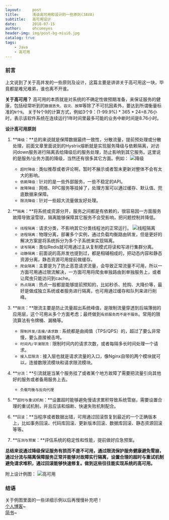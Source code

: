 ```yaml
---
layout:     post
title:      浅谈高可用和设计的一些原则(JAVA)
subtitle:   高可用设计
date:       2018-07-15
author:     ohcomeyes
header-img: img/post-bg-miui6.jpg
catalog: true
tags:
    - Java
    - 高可用
---
```

### 前言
上文说到了关于高并发的一些原则及设计，这篇主要是讲讲关于高可用这一块，毕竟都是难兄难弟，谁也离不开谁。

**关于高可用？**
高可用的本质就是对系统的不确定性做预期准备，来保证服务的健康，包括经常听到的`数据丢失、容灾、故障`等除了不可抗因素外，要达到所谓衡量标准的`N个9`。
关于N个9的计算方式，例如3个9：(1-99.9%) * 365 * 24=8.76小时，表示该软件系统在连续运行1年时间里最多可能的业务中断时间是8.76小时。

**设计高可用原则**
1.  **`降级`：**总的来说就是保障数据最终一致性，分散流量，提前预处理或分散处理，前面文章里面说到的Hystrix熔断就是实现服务降级与依赖隔离，对访问down服务进行隔离丢给降级后的服务处理，防止影响到其它服务。这里说的是服务/业务方面的降级，当然还有很多其它方面。例如：
![降级](https://upload-images.jianshu.io/upload_images/14603910-154182f362d214de.png?imageMogr2/auto-orient/strip%7CimageView2/2/w/1240)
    * `超时降级：`类似推荐或者评论啊，暂时不展示或者暂未更新对整体不会有太大的影响。
    * `依赖降级：`针对的是一些外部服务，一些不稳定的API。
    * `故障降级：`网络、RPC服务等挂掉了，处理方案可以通过缓存、默认值、兜底数据来保障。
    * `限流降级：`针对一些超大流量做友好处理。

2.  **`隔离`：**将系统或资源分开，服务之间都是有依赖的，很容易因一方面服务故障导致滚雪球，隔离能够保障其它服务不会受影响，把问题控制并降低。
    * `线程隔离：`请求分类，不影响其它分类线程池的正常运行。
![线程隔离](https://upload-images.jianshu.io/upload_images/14603910-0e4fe75043474430.png?imageMogr2/auto-orient/strip%7CimageView2/2/w/1240)
    * `进程隔离：`物理分离，部署多个实例，通过负载均衡路由转发，但是更好的解决方案是将系统拆分为多个子系统来实现隔离。
    * `读写隔离：`类似Redis就可用通过主从复制模式将读和写进行集群分离。
    * `动静隔离：`前面说的高并发也提到过，都是相辅相成的，把动态内容和静态资源分离，静态资源可用提前做缓存。
    * `爬虫隔离：`主要是为了防止恶意请求流量，会导致正常流量不可用，所以一方面可用通过限流解决，一方面可用将爬虫单独路由到单独服务上，或者让爬虫只能访问到cache。
    * `热点隔离：`热点一般都是能够提前预知的，比如秒杀、抢购、大降价等，最好是做成独立系统或者服务进行隔离，也可用通过缓存和队列来进行削峰。

3.  **`限流`：**限流主要是防止流量超出系统峰值，是限制流量穿透到后端薄弱的应用层，这个可用从多个方面考虑；最终做到`有损服务而不是不服务`。常用的限流算法有令牌桶、漏桶等。
    * `限制并发/连接/请求数：`系统都是由阀值（TPS/QPS）的，超过了要么非常慢，要么直接被击垮。
    * `时间内/平滑限流：`限制时间内的请求次数，或者每隔多长时间处理一个请求。
    * `接入层限流：`接入层也就是请求流量的入口，像Nginx自带的两个模块就可以，连接数限流模块和请求限流模块。

4.  **`分流`：**引流就是当某个服务挂了或者某个地方故障了需要把流量引向其他好的服务或者备用服务上去。
    * `负载均衡与反向代理`

5.  **`超时与重试机制`：**设置超时能够避免慢请求累积导致系统雪崩，需要设置合理的重试机制，并且应该和熔断、快速失败机制配合。

6.  **`回滚`：**当程序或者数据出错，可用通过回滚恢复到最近的一个正确版本上，比如事务回滚、代码库回滚、更新版本回滚、数据库回滚、静态资源回滚等等。

7.  **`压测与预案`：**评估系统的稳定性和性能，提前做好应急预案。

**总结来说通过降级保证服务有损而不是不可用，通过限流保护服务健康避免雪崩，通过分流与隔离保障服务正常并能够对故障实行隔离，设置合理的超时与重试机制避免请求堆积，通过回滚能够快速修复。做到这些往往能实现系统的高可用。**

附上设计例图：
![高可用](https://upload-images.jianshu.io/upload_images/14603910-eea66f2396764e2f.png?imageMogr2/auto-orient/strip%7CimageView2/2/w/1240)

### 结语  
关于例图里面的一些详细示例以后再慢慢补充吧！  
[个人博客](https://ohcomeyes.github.io)~  
[简书](https://www.jianshu.com/u/299dd40d2451)~
